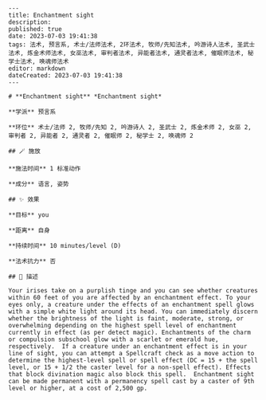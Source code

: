 
    ---
    title: Enchantment sight
    description: 
    published: true
    date: 2023-07-03 19:41:38
    tags: 法术, 预言系, 术士/法师法术, 2环法术, 牧师/先知法术, 吟游诗人法术, 圣武士法术, 炼金术师法术, 女巫法术, 审判者法术, 异能者法术, 通灵者法术, 催眠师法术, 秘学士法术, 唤魂师法术
    editor: markdown
    dateCreated: 2023-07-03 19:41:38
    ---

    # **Enchantment sight** *Enchantment sight*

    **学派** 预言系 

    **环位** 术士/法师 2, 牧师/先知 2, 吟游诗人 2, 圣武士 2, 炼金术师 2, 女巫 2, 审判者 2, 异能者 2, 通灵者 2, 催眠师 2, 秘学士 2, 唤魂师 2

    ## 🪄 施放

    **施法时间** 1 标准动作

    **成分** 语言, 姿势

    ## ✨ 效果 

    **目标** you 

    **距离** 自身  

    **持续时间** 10 minutes/level (D) 

    **法术抗力** 否

    ## 📖 描述

    Your irises take on a purplish tinge and you can see whether creatures within 60 feet of you are affected by an enchantment effect. To your eyes only, a creature under the effects of an enchantment spell glows with a simple white light around its head. You can immediately discern whether the brightness of the light is faint, moderate, strong, or overwhelming depending on the highest spell level of enchantment currently in effect (as per detect magic). Enchantments of the charm or compulsion subschool glow with a scarlet or emerald hue, respectively.  If a creature under an enchantment effect is in your line of sight, you can attempt a Spellcraft check as a move action to determine the highest-level spell or spell effect (DC = 15 + the spell level, or 15 + 1/2 the caster level for a non-spell effect). Effects that block divination magic also block this spell.  Enchantment sight can be made permanent with a permanency spell cast by a caster of 9th level or higher, at a cost of 2,500 gp.
    